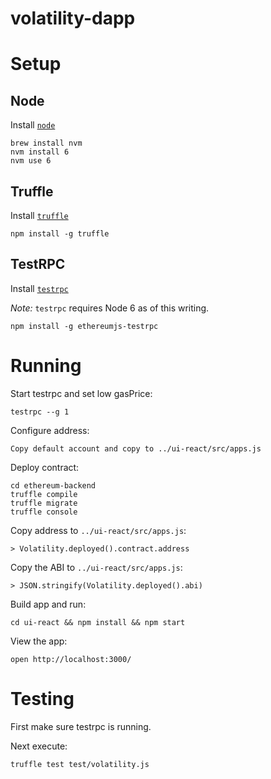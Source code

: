 # volatility-dapp

# Setup

## Node
Install [`node`](https://github.com/nodejs/node)

```shell
brew install nvm
nvm install 6
nvm use 6
```

## Truffle
Install [`truffle`](https://github.com/ConsenSys/truffle)

```shell
npm install -g truffle
```

## TestRPC
Install [`testrpc`](https://github.com/ethereumjs/testrpc)

*Note:* `testrpc` requires Node 6 as of this writing.

```shell
npm install -g ethereumjs-testrpc
```

# Running

Start testrpc and set low gasPrice:
```shell
testrpc --g 1
```

Configure address:
```shell
Copy default account and copy to ../ui-react/src/apps.js
```

Deploy contract:
```shell
cd ethereum-backend
truffle compile
truffle migrate
truffle console
```

Copy address to `../ui-react/src/apps.js`:
```
> Volatility.deployed().contract.address
```

Copy the ABI to `../ui-react/src/apps.js`:
```
> JSON.stringify(Volatility.deployed().abi)
```

Build app and run:
```shell
cd ui-react && npm install && npm start
```

View the app:
```shell
open http://localhost:3000/
```

# Testing

First make sure testrpc is running.

Next execute:

```shell
truffle test test/volatility.js
```
